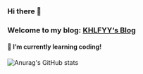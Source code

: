### Hi there 👋

### Welcome to my blog: [KHLFYY‘s Blog](https://www.khlfyy.top)

#### 🌱 I’m currently learning coding!

 ![Anurag's GitHub stats](https://github-readme-stats.vercel.app/api?username=KHLFYY&hide=stars&count_private=true&show_icons=true&include_all_commits=true&hide_border=true&bg_color=30,11998e,0575E6&title_color=bdc3c7&icon_color=bdc3c7&text_color=bdc3c7)

 <!--[![Top Langs](https://github-readme-stats.vercel.app/api/top-langs/?username=KHLFYY&layout=compact)](https://github.com/anuraghazra/github-readme-stats&hide_border=true)

